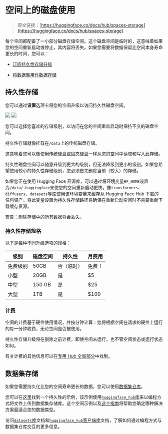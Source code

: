 # 空间上的磁盘使用

> 原文链接：[https://huggingface.co/docs/hub/spaces-storage](https://huggingface.co/docs/hub/spaces-storage)

每个空间都配备了一小部分磁盘存储空间。这个磁盘空间是临时的，这意味着如果您的空间重新启动或停止，其内容将丢失。如果您需要将数据保留比空间本身寿命更长的时间，您可以：

+   [订阅持久性存储升级](#persistent-storage)

+   [将数据集用作数据存储](#dataset-storage)

## 持久性存储

您可以通过**设置**选项卡将您的空间升级以访问持久性磁盘空间。

![](../Images/023331a1d708e8029ceb67fd856bf25a.png) ![](../Images/9ca4c896a5340cb7000e3726eccfb651.png)

您可以选择您喜欢的存储级别，以访问在您的空间重新启动时保持不变的磁盘空间。

持久性存储就像挂载在`/data`上的传统磁盘存储。

这意味着您可以像使用传统硬盘或固态硬盘一样从您的空间中读取和写入此存储。

持久性磁盘空间可以随意升级到更大的级别，但无法降级到更小的级别。如果您希望使用较小的持久性存储级别，您必须首先删除当前（较大）的存储。

如果您正在使用 Hugging Face 开源库，可以通过将环境变量`HF_HOME`设置为`/data/.huggingface`来使您的空间重新启动更快。像`transformers`、`diffusers`、`datasets`等库使用该环境变量来缓存从 Hugging Face Hub 下载的任何资产。将此变量设置为持久性存储路径将确保在重新启动空间时不需要重新下载缓存资源。

警告：删除存储中的所有数据将会丢失。

### 持久性存储规格

以下是每种不同升级选项的规格：

| **级别** | **磁盘空间** | **持久性** | **月费用** |
| --- | --- | --- | --- |
| 免费级别 | 50GB | 否（临时） | 免费！ |
| 小型 | 20GB | 是 | $5 |
| 中型 | 150 GB | 是 | $25 |
| 大型 | 1TB | 是 | $100 |

### 计费

空间的计费基于硬件使用情况，并按分钟计算：您将根据空间在请求的硬件上运行的每一分钟收费，无论空间是否被使用。

持久性存储升级将在删除之前计费，即使空间未运行，也不管空间状态或运行状态如何。

有关计费的其他信息可以在[专用 Hub 全局部分](./billing)中找到。

## 数据集存储

如果您需要持久化比您的空间寿命更长的数据，您可以使用[数据集仓库](./datasets)。

您可以在[这里](https://huggingface.co/spaces/Wauplin/space_to_dataset_saver)找到一个持久性的示例，该示例使用[`huggingface_hub`库](https://huggingface.co/docs/huggingface_hub/index)来以编程方式将文件上传到数据集存储库。这个空间示例以及[这个指南](https://huggingface.co/docs/huggingface_hub/main/en/guides/upload#scheduled-uploads)将帮助您确定哪种解决方案最适合您的数据类型。

访问[`datasets`库](https://huggingface.co/docs/datasets/index)文档和[`huggingface_hub`客户端库](https://huggingface.co/docs/huggingface_hub/index)文档，了解如何通过编程方式与数据集仓库交互的更多信息。
